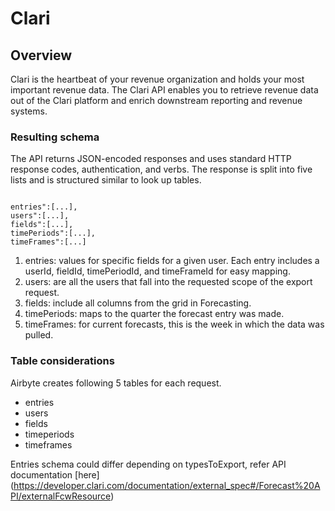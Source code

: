 # Clari

## Overview

Clari is the heartbeat of your revenue organization and holds your most important revenue data. The Clari API enables you to retrieve revenue data out of the Clari platform and enrich downstream reporting and revenue systems. 

### Resulting schema

The API returns JSON-encoded responses and uses standard HTTP response codes, authentication, and verbs. The response is split into five lists and is
structured similar to look up tables.

``` response

entries":[...],
users":[...],
fields":[...],
timePeriods":[...],
timeFrames":[...]

```
1. entries: values for specific fields for a given user. Each entry includes a userId, fieldId, timePeriodId, and timeFrameId for easy mapping.
2. users: are all the users that fall into the requested scope of the export request.
3. fields: include all columns from the grid in Forecasting.
4. timePeriods: maps to the quarter the forecast entry was made.
5. timeFrames: for current forecasts, this is the week in which the data was pulled.

### Table considerations

Airbyte creates following 5 tables for each request. 

- entries
- users
- fields
- timeperiods
- timeframes

Entries schema could differ depending on typesToExport, refer API documentation [here] (https://developer.clari.com/documentation/external_spec#/Forecast%20API/externalFcwResource)